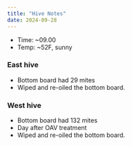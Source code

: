 ```yaml
---
title: "Hive Notes"
date: 2024-09-28
---
```


- Time: ~09.00
- Temp: ~52F, sunny

### East hive

- Bottom board had 29 mites
- Wiped and re-oiled the bottom board.

### West hive

- Bottom board had 132 mites
- Day after OAV treatment
- Wiped and re-oiled the bottom board.

